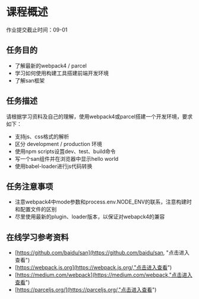 # 课程概述
作业提交截止时间：09-01

## 任务目的
- 了解最新的webpack4 / parcel
- 学习如何使用构建工具搭建前端开发环境
- 了解san框架
## 任务描述  
请根据学习资料及自己的理解，使用webpack4或parcel搭建一个开发环境，要求如下：

- 支持js、css格式的解析
- 区分 development / production 环境
- 使用npm scripts设罝dev、test、build命令
- 写一个san组件并在浏览器中显示hello world
- 使用babel-loader进行js代码转换
## 任务注意事项
- 注意webpack4中mode参数和process.env.NODE_ENV的联系，注意构建时和配置文件的区别
- 尽里使用最新的plugin、loader版本，以保证对webapck4的兼容
## 在线学习参考资料
- [https://github.com/baidu/san](https://github.com/baidu/san, "点击进入查看")
- [https://webpack.js.org](https://webpack.js.org/,"点击进入查看")
- [https://medium.com/webpack](https://medium.com/webpack,"点击进入查看")
- [https://parceljs.org/](https://parceljs.org/,"点击进入查看")